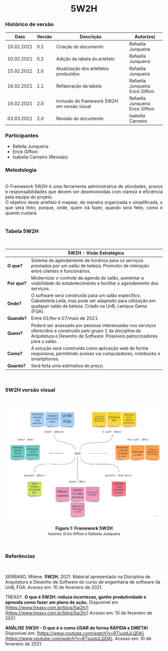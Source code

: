 # <center> 5W2H
### Histórico de versão<br>
|Data | Versão | Descrição | Autor(es)
| -- | -- | -- | -- |
| 10.02.2021 | 0.1 | Criação do documento | Rafaella Junqueira ||
| 10.02.2021 | 0.2 | Adição da tabela do artefato | Rafaella Junqueira |
| 15.02.2021 | 1.0 | Atualização dos artefatos produzidos | Rafaella Junqueira |
| 16.02.2021 | 1.1 | Refatoração da tabela | Rafaella Junqueira <br> Erick Giffoni |
| 16.02.2021 | 2.0 | Inclusão do framework 5W2H em versão visual | Rafaella Junqueira <br> Erick Giffoni |
| 03.03.2021 | 2.0 | Revisão do documento | Isabella Carneiro |
  
### Participantes
* Rafella Junqueira
* Erick Giffoni
* Isabella Carneiro (Revisão)

### Metodologia

<div align="justify">

<br>O Framework 5W2H é uma ferramenta administrativa de atividades, prazos e responsabilidades que devem ser desenvolvidas com clareza e eficiência pela equipe do projeto. 
<br>O objetivo deste artefato é mapear, de maneira organizada e simplificada, o que será feito, porque, onde, quem irá fazer, quando será feito, como e quanto custará.<br><br>
</div>

### Tabela 5W2H
<br>

| | <center>5W2H - Visão Estratégica|
--|--|
**O que?** | Sistema de agendamento de horários para os serviços prestados por um salão de beleza. Promotor de interação entre clientes e funcionários.
**Por que?** | Modernizar o controle da agenda do salão, aumentar a visibilidade do estabelecimento e facilitar o agendamento dos serviços.
**Onde?** | O software será construído para um salão específico, Cabeleileila Leila, mas pode ser adaptado para utilização em qualquer salão de beleza. Criado na UnB, campus Gama (FGA).
**Quando?** | Entre 01/fev e 07/maio de 2021.
**Quem?** | Poderá ser acessado por pessoas interessadas nos serviços oferecidos e construído pelo grupo 1 da disciplina de Arquitetura e Desenho de Software. Possíveis patrocinadores para o salão.
**Como?** | A solução será construída como aplicação web de forma responsiva, permitindo acesso via computadores, notebooks e smartphones. 
**Quanto?**| Será feita uma estimativa de preço.
<br>

### 5W2H versão visual
<br>
<p align="center">
<img src='../../img/5w2h.jpg'>
  <figcaption align='center'>
    <b>Figura 1: Framework 5W2H</b>
    </br>
    <small>Autores: Erick Giffoni e Rafaella Junqueira</small>
  </figcaption>
</p></br>

### Referências
<br>

SERRANO, Milene. **5W2H**, 2021. Material apresentado na Disciplina de Arquitetura e Desenho de Software do curso de engenharia de software da UnB, FGA. Acesso em: 10 de fevereiro de 2021.

TREASY. **O que é 5W2H: reduza incertezas, ganhe produtividade e aprenda como fazer um plano de ação.** Disponível em [https://www.treasy.com.br/blog/5w2h/](https://www.treasy.com.br/blog/5w2h/) Acesso em: 10 de fevereiro de 2021

**ANÁLISE 5W2H - O que é e como USAR de forma RÁPIDA e DIRETA!** Disponível em: [https://www.youtube.com/watch?v=RTiugdJLQDA](https://www.youtube.com/watch?v=RTiugdJLQDA). Acesso em: 10 de fevereiro de 2021.
